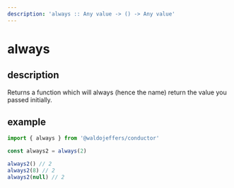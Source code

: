 ```yaml
---
description: 'always :: Any value -> () -> Any value'
---
```


# always

## description

Returns a function which will always \(hence the name\) return the value you passed initially.

## example

```javascript
import { always } from '@waldojeffers/conductor'

const always2 = always(2)

always2() // 2
always2(8) // 2
always2(null) // 2
```

